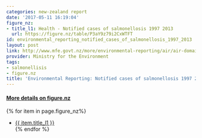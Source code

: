 ```yaml
---
categories: new-zealand report
date: '2017-05-11 16:19:04'
figure_nz:
- title_l1: Health - Notified cases of salmonellosis 1997 2013
  url: https://figure.nz/table/P3aY9z79i2CxWTFT
id: environmental_reporting_notified_cases_of_salmonellosis_1997_2013
layout: post
link: http://www.mfe.govt.nz/more/environmental-reporting/air/air-domain-report-2014/data-and-supporting-information/data-files
provider: Ministry for the Environment
tags:
- salmonellisis
- figure.nz
title: 'Environmental Reporting: Notified cases of salmonellosis 1997 2013'
---
```


<h4><u> More details on figure.nz</u></h4>
{% for item in page.figure_nz%}
<ul class="post-list">
    <li><a href="{{ item.url }}">{{ item.title_l1 }}</a></li>
{% endfor %}
</ul>